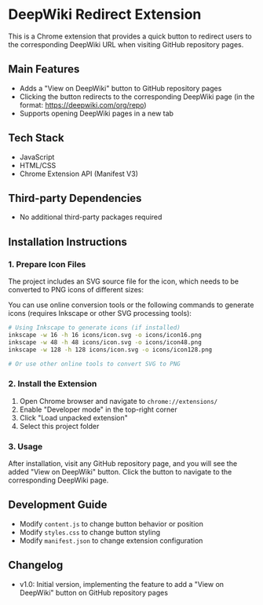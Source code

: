 # DeepWiki Redirect Extension

This is a Chrome extension that provides a quick button to redirect users to the corresponding DeepWiki URL when visiting GitHub repository pages.

## Main Features

- Adds a "View on DeepWiki" button to GitHub repository pages
- Clicking the button redirects to the corresponding DeepWiki page (in the format: https://deepwiki.com/org/repo)
- Supports opening DeepWiki pages in a new tab

## Tech Stack

- JavaScript
- HTML/CSS
- Chrome Extension API (Manifest V3)

## Third-party Dependencies

- No additional third-party packages required

## Installation Instructions

### 1. Prepare Icon Files

The project includes an SVG source file for the icon, which needs to be converted to PNG icons of different sizes:

You can use online conversion tools or the following commands to generate icons (requires Inkscape or other SVG processing tools):

```bash
# Using Inkscape to generate icons (if installed)
inkscape -w 16 -h 16 icons/icon.svg -o icons/icon16.png
inkscape -w 48 -h 48 icons/icon.svg -o icons/icon48.png
inkscape -w 128 -h 128 icons/icon.svg -o icons/icon128.png

# Or use other online tools to convert SVG to PNG
```

### 2. Install the Extension

1. Open Chrome browser and navigate to `chrome://extensions/`
2. Enable "Developer mode" in the top-right corner
3. Click "Load unpacked extension"
4. Select this project folder

### 3. Usage

After installation, visit any GitHub repository page, and you will see the added "View on DeepWiki" button. Click the button to navigate to the corresponding DeepWiki page.

## Development Guide

- Modify `content.js` to change button behavior or position
- Modify `styles.css` to change button styling
- Modify `manifest.json` to change extension configuration

## Changelog

- v1.0: Initial version, implementing the feature to add a "View on DeepWiki" button on GitHub repository pages
